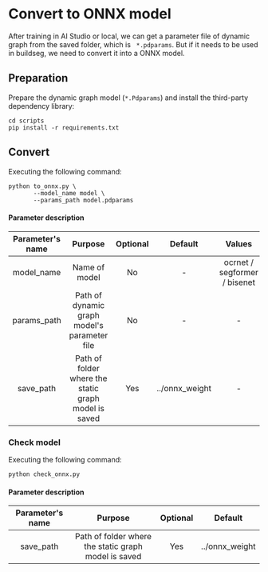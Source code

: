 # Convert to ONNX model

After training in AI Studio or local, we can get a parameter file of dynamic graph from the saved folder, which is ` *.pdparams`. But if it needs to be used in buildseg, we need to convert it into a ONNX model.

## Preparation

Prepare the dynamic graph model (` *.Pdparams `) and install the third-party dependency library:

```shell
cd scripts
pip install -r requirements.txt
```

## Convert

Executing the following command:

```shell
python to_onnx.py \
       --model_name model \
       --params_path model.pdparams
```

#### Parameter description

| Parameter's name |                       Purpose                        | Optional |    Default     |            Values            |
| :--------------: | :--------------------------------------------------: | :------: | :------------: | :--------------------------: |
|    model_name    |                    Name of model                     |    No    |       -        | ocrnet / segformer / bisenet |
|   params_path    |     Path of dynamic graph model's parameter file     |    No    |       -        |              -               |
|    save_path     | Path of folder where the static graph model is saved |   Yes    | ../onnx_weight |              -               |

### Check model

Executing the following command:

```shell
python check_onnx.py
```

#### Parameter description

| Parameter's name |                       Purpose                        | Optional |    Default     |
| :--------------: | :--------------------------------------------------: | :------: | :------------: |
|    save_path     | Path of folder where the static graph model is saved |   Yes    | ../onnx_weight |
